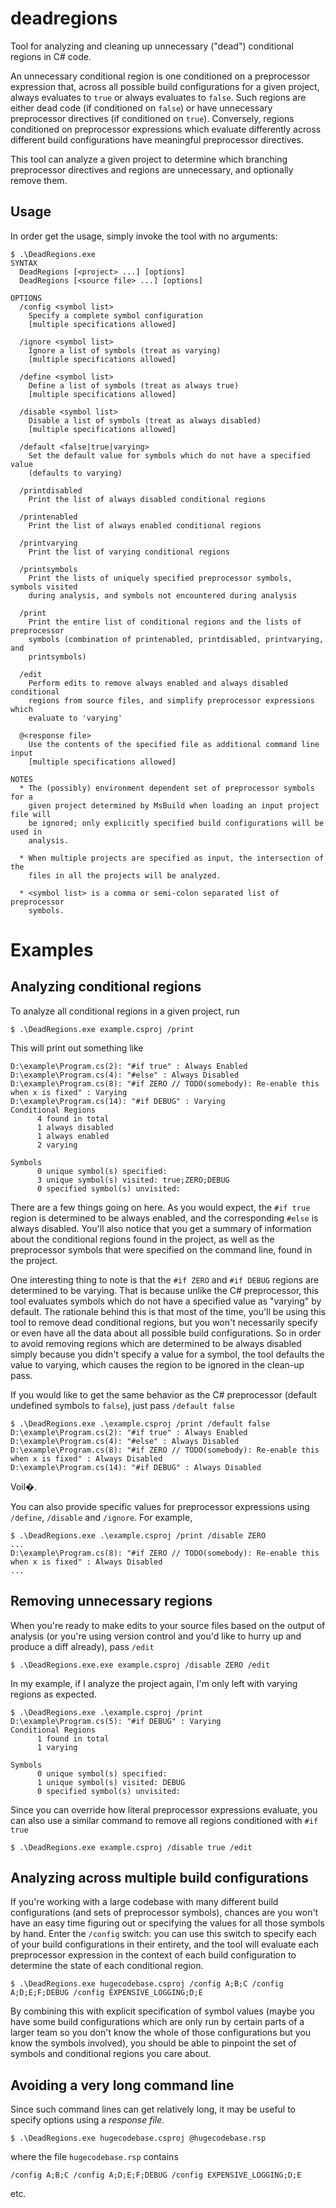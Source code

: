 # deadregions

Tool for analyzing and cleaning up unnecessary ("dead") conditional regions in C# code.

An unnecessary conditional region is one conditioned on a preprocessor expression that, across all possible build configurations for a given project, always evaluates to `true` or always evaluates to `false`. Such regions are either dead code (if conditioned on `false`) or have unnecessary preprocessor directives (if conditioned on `true`). Conversely, regions conditioned on preprocessor expressions which evaluate differently across different build configurations have meaningful preprocessor directives.

This tool can analyze a given project to determine which branching preprocessor directives and regions are unnecessary, and optionally remove them.

## Usage

In order get the usage, simply invoke the tool with no arguments:

```
$ .\DeadRegions.exe
SYNTAX
  DeadRegions [<project> ...] [options]
  DeadRegions [<source file> ...] [options]

OPTIONS
  /config <symbol list>
    Specify a complete symbol configuration
    [multiple specifications allowed]

  /ignore <symbol list>
    Ignore a list of symbols (treat as varying)
    [multiple specifications allowed]

  /define <symbol list>
    Define a list of symbols (treat as always true)
    [multiple specifications allowed]

  /disable <symbol list>
    Disable a list of symbols (treat as always disabled)
    [multiple specifications allowed]

  /default <false|true|varying>
    Set the default value for symbols which do not have a specified value
    (defaults to varying)

  /printdisabled
    Print the list of always disabled conditional regions

  /printenabled
    Print the list of always enabled conditional regions

  /printvarying
    Print the list of varying conditional regions

  /printsymbols
    Print the lists of uniquely specified preprocessor symbols, symbols visited
    during analysis, and symbols not encountered during analysis

  /print
    Print the entire list of conditional regions and the lists of preprocessor
    symbols (combination of printenabled, printdisabled, printvarying, and
    printsymbols)

  /edit
    Perform edits to remove always enabled and always disabled conditional
    regions from source files, and simplify preprocessor expressions which
    evaluate to 'varying'

  @<response file>
    Use the contents of the specified file as additional command line input
    [multiple specifications allowed]

NOTES
  * The (possibly) environment dependent set of preprocessor symbols for a
    given project determined by MsBuild when loading an input project file will
    be ignored; only explicitly specified build configurations will be used in
    analysis.

  * When multiple projects are specified as input, the intersection of the
    files in all the projects will be analyzed.

  * <symbol list> is a comma or semi-colon separated list of preprocessor
    symbols.
```

# Examples

## Analyzing conditional regions

To analyze all conditional regions in a given project, run

`$ .\DeadRegions.exe example.csproj /print`

This will print out something like

```
D:\example\Program.cs(2): "#if true" : Always Enabled
D:\example\Program.cs(4): "#else" : Always Disabled
D:\example\Program.cs(8): "#if ZERO // TODO(somebody): Re-enable this when x is fixed" : Varying
D:\example\Program.cs(14): "#if DEBUG" : Varying
Conditional Regions
      4 found in total
      1 always disabled
      1 always enabled
      2 varying

Symbols
      0 unique symbol(s) specified:
      3 unique symbol(s) visited: true;ZERO;DEBUG
      0 specified symbol(s) unvisited:
```

There are a few things going on here. As you would expect, the `#if true` region is determined to be always enabled, and the corresponding `#else` is always disabled.  You'll also notice that you get a summary of information about the conditional regions found in the project, as well as the preprocessor symbols that were specified on the command line, found in the project.

One interesting thing to note is that the `#if ZERO` and `#if DEBUG` regions are determined to be varying. That is because unlike the C# preprocessor, this tool evaluates symbols which do not have a specified value as "varying" by default. The rationale behind this is that most of the time, you'll be using this tool to remove dead conditional regions, but you won't necessarily specify or even have all the data about all possible build configurations. So in order to avoid removing regions which are determined to be always disabled simply because you didn't specify a value for a symbol, the tool defaults the value to varying, which causes the region to be ignored in the clean-up pass.

If you would like to get the same behavior as the C# preprocessor (default undefined symbols to `false`), just pass `/default false`

```
$ .\DeadRegions.exe .\example.csproj /print /default false
D:\example\Program.cs(2): "#if true" : Always Enabled
D:\example\Program.cs(4): "#else" : Always Disabled
D:\example\Program.cs(8): "#if ZERO // TODO(somebody): Re-enable this when x is fixed" : Always Disabled
D:\example\Program.cs(14): "#if DEBUG" : Always Disabled
```

Voil�.

You can also provide specific values for preprocessor expressions using `/define`, `/disable` and `/ignore`. For example,

```
$ .\DeadRegions.exe .\example.csproj /print /disable ZERO
...
D:\example\Program.cs(8): "#if ZERO // TODO(somebody): Re-enable this when x is fixed" : Always Disabled
...
```

## Removing unnecessary regions

When you're ready to make edits to your source files based on the output of analysis (or you're using version control and you'd like to hurry up and produce a diff already), pass `/edit`

`$ .\DeadRegions.exe.exe example.csproj /disable ZERO /edit`

In my example, if I analyze the project again, I'm only left with varying regions as expected.

```
$ .\DeadRegions.exe .\example.csproj /print
D:\example\Program.cs(5): "#if DEBUG" : Varying
Conditional Regions
      1 found in total
      1 varying

Symbols
      0 unique symbol(s) specified:
      1 unique symbol(s) visited: DEBUG
      0 specified symbol(s) unvisited:
```

Since you can override how literal preprocessor expressions evaluate, you can also use a similar command to remove all regions conditioned with `#if true`

`$ .\DeadRegions.exe example.csproj /disable true /edit`

## Analyzing across multiple build configurations

If you're working with a large codebase with many different build configurations (and sets of preprocessor symbols), chances are you won't have an easy time figuring out or specifying the values for all those symbols by hand. Enter the `/config` switch: you can use this switch to specify each of your build configurations in their entirety, and the tool will evaluate each preprocessor expression in the context of each build configuration to determine the state of each conditional region.

`$ .\DeadRegions.exe hugecodebase.csproj /config A;B;C /config A;D;E;F;DEBUG /config EXPENSIVE_LOGGING;D;E`

By combining this with explicit specification of symbol values (maybe you have some build configurations which are only run by certain parts of a larger team so you don't know the whole of those configurations but you know the symbols involved), you should be able to pinpoint the set of symbols and conditional regions you care about.

## Avoiding a very long command line

Since such command lines can get relatively long, it may be useful to specify options using a *response file*.

`$ .\DeadRegions.exe hugecodebase.csproj @hugecodebase.rsp`

where the file `hugecodebase.rsp` contains

`/config A;B;C /config A;D;E;F;DEBUG /config EXPENSIVE_LOGGING;D;E`

etc.

